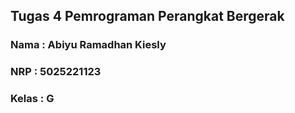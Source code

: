 ## Tugas 4 Pemrograman Perangkat Bergerak

### Nama : Abiyu Ramadhan Kiesly
### NRP : 5025221123
### Kelas : G
